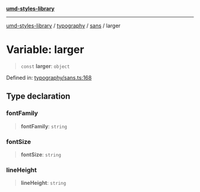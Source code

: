[**umd-styles-library**](../../../../README.md)

***

[umd-styles-library](../../../../modules.md) / [typography](../../../README.md) / [sans](../README.md) / larger

# Variable: larger

> `const` **larger**: `object`

Defined in: [typography/sans.ts:168](https://github.com/UMD-Digital/design-system/blob/ada30a44686a89a90941bbd44a6f156101fc9b44/packages/styles/source/typography/sans.ts#L168)

## Type declaration

### fontFamily

> **fontFamily**: `string`

### fontSize

> **fontSize**: `string`

### lineHeight

> **lineHeight**: `string`
